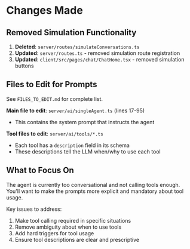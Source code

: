 # Changes Made

## Removed Simulation Functionality
1. **Deleted**: `server/routes/simulateConversations.ts`
2. **Updated**: `server/routes.ts` - removed simulation route registration
3. **Updated**: `client/src/pages/chat/ChatHome.tsx` - removed simulation buttons

## Files to Edit for Prompts
See `FILES_TO_EDIT.md` for complete list.

**Main file to edit**: `server/ai/singleAgent.ts` (lines 17-95)
- This contains the system prompt that instructs the agent

**Tool files to edit**: `server/ai/tools/*.ts`
- Each tool has a `description` field in its schema
- These descriptions tell the LLM when/why to use each tool

## What to Focus On

The agent is currently too conversational and not calling tools enough.
You'll want to make the prompts more explicit and mandatory about tool usage.

Key issues to address:
1. Make tool calling required in specific situations
2. Remove ambiguity about when to use tools  
3. Add hard triggers for tool usage
4. Ensure tool descriptions are clear and prescriptive
